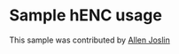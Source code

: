 # Sample hENC usage #

This sample was contributed by [Allen Joslin](https://github.com/ajoslin103)

